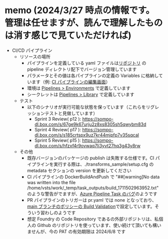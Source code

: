 # memo (2024/3/27 時点の情報です。管理は任せますが、読んで理解したものは消す感じで見ていただければ)
- CI/CD パイプライン
  - リソースの場所
    - パイプラインを定義している yaml ファイルは[リポジトリ](https://dev.azure.com/Japan-Apps-and-Infra/_git/SOMPO-HD-DevOps) の pipeline ディレクトリ配下でバージョン管理しています
    - パラメータとその値は各パイプラインの定義の Variables に格納しています（例: [CI パイプラインの編集画面](https://dev.azure.com/Japan-Apps-and-Infra/SOMPO-HD-DevOps/_apps/hub/ms.vss-build-web.ci-designer-hub?pipelineId=10&branch=main)）
    - 環境は [Pipelines > Environments](https://dev.azure.com/Japan-Apps-and-Infra/SOMPO-HD-DevOps/_environments) で定義しています
    - シークレットは [Pipelines > Library](https://dev.azure.com/Japan-Apps-and-Infra/SOMPO-HD-DevOps/_library?itemType=VariableGroups) で定義しています
  - テスト
    - 以下のシナリオが実行可能な状態を保っています（これらをリグレッションテストと見做しています）
      - Sprint 3 Review( p12 ): https://sompo-dl.box.com/s/67ge9k67urju2z8xs8305sh5qwybm83d
      - Sprint 4 Review( p17 ): https://sompo-dl.box.com/s/s185crtspx9uz7kr44mjpfp7v35sqcal
      - Sprint 5 Review( p15 ): https://sompo-dl.box.com/s/hfzxf4r9ovwaq7li3yvt27hq3g43y8rw
  - その他
    - 既存バージョンのパッケージの publish は失敗する仕様です。CI パイプラインを実行する際は、./transforms_sample/setup.cfg の metadata セクションの version を更新してください
    - CI パイプラインの DockerBuildAndPush で "##[warning]No data was written into the file /home/vsts/work/_temp/task_outputs/build_1711502963952.txt" のような警告がでますが、[Azure Pipeline Task のバグ](https://github.com/microsoft/azure-pipelines-tasks/issues/17893)のようです
    - PR パイプラインのトリガーは pr.yaml では none となっており、[main ブランチのポリシーの Build Validation](https://dev.azure.com/Japan-Apps-and-Infra/SOMPO-HD-DevOps/_settings/repositories?_a=policiesMid&repo=88b5906d-723f-4860-8785-d7c145770d64&refs=refs/heads/main)で設定しています。そういう習わしのようです
    - 想定 Foundry の Code Repository であるの外部リポジトリは、私個人の Github のリポジトリを使っています、使い続けて頂いても構いませんが、今の PAT の有効期限は 2024/6/8 です